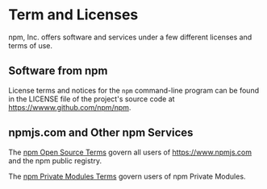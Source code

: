 # Term and Licenses

npm, Inc. offers software and services under a few different licenses
and terms of use.

## Software from npm

License terms and notices for the `npm` command-line program can
be found in the LICENSE file of the project's source code at
<https://wwww.github.com/npm/npm>.

## npmjs.com and Other npm Services

The [npm Open Source Terms][open-source-terms] govern all users of
<https://www.npmjs.com> and the npm public registry.

The [npm Private Modules Terms][private-terms] govern users of npm
Private Modules.

[open-source-terms]: https://www.npmjs.com/policies/open-source-terms

[private-terms]: https://www.npmjs.com/policies/private-modules-terms
